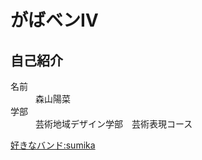 
# がばベンⅣ
## 自己紹介

<dl>
  <dt>名前</dt>
  <dd>森山陽菜</dd>
  <dt>学部</dt>
  <dd>芸術地域デザイン学部　芸術表現コース</dd>
</dl> 

[好きなバンド:sumika](https://www.sumika-official.com/)
